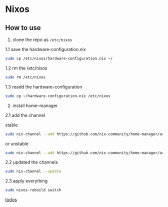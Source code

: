 # Nixos

## How to use

1. clone the repo as `/etc/nixos`

1.1 save the hardware-configuration.nix

```sh
sudo cp /etc/nixos/hardware-configuration.nix ~/
```

1.2 rm the /etc/nixos

```sh
sudo rm /etc/nixos
```

1.3 readd the hardware-configuration

```sh
sudo cp ~/hardware-configuration.nix /etc/nixos
```

2. install home-manager

2.1 add the channel

stable

```sh
sudo nix-channel --add https://github.com/nix-community/home-manager/archive/release-<NIX-OS-VERSION>.tar.gz home-manager
```

or unstable

```sh
sudo nix-channel --add https://github.com/nix-community/home-manager/archive/master.tar.gz home-manager
```

2.2 updated the channels

```sh
sudo nix-channel --update
```

2.3 apply everything

```sh
sudo nixos-rebuild switch
```

[todos](TODO.md)
